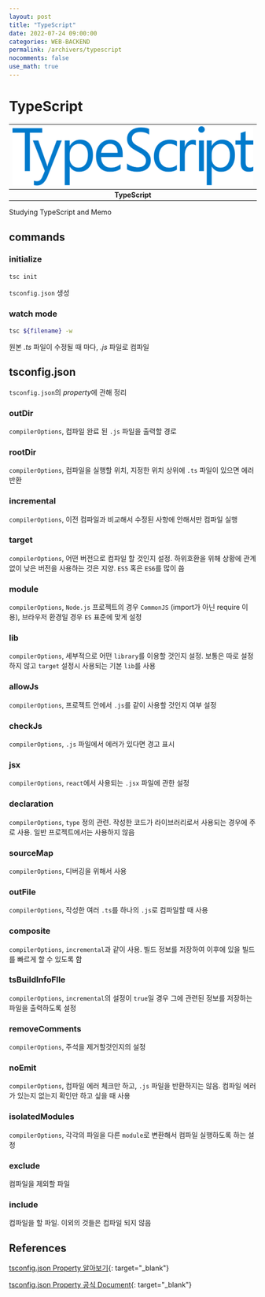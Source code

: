 ```yaml
---
layout: post
title: "TypeScript"
date: 2022-07-24 09:00:00
categories: WEB-BACKEND
permalink: /archivers/typescript
nocomments: false
use_math: true
---
```


# TypeScript

| ![web3means](/assets/posts/2022-07-24-typescript/tslogo.png) |
| :----------------------------------------------------------: |
|                      <b>TypeScript</b>                       |

Studying TypeScript and Memo

## commands

### initialize

```bash
tsc init
```

`tsconfig.json` 생성

### watch mode

```bash
tsc ${filename} -w
```

원본 _.ts_ 파일이 수정될 때 마다, _.js_ 파일로 컴파일

## tsconfig.json

`tsconfig.json`의 *property*에 관해 정리

### outDir

`compilerOptions`, 컴파일 완료 된 `.js` 파일을 출력할 경로

### rootDir

`compilerOptions`, 컴파일을 실행할 위치, 지정한 위치 상위에 `.ts` 파일이 있으면 에러 반환

### incremental

`compilerOptions`, 이전 컴파일과 비교해서 수정된 사항에 안해서만 컴파일 실행

### target

`compilerOptions`, 어떤 버전으로 컴파일 할 것인지 설정. 하위호환을 위해 상황에 관계 없이 낮은 버전을 사용하는 것은 지양. `ES5` 혹은 `ES6`를 많이 씀

### module

`compilerOptions`, `Node.js` 프로젝트의 경우 `CommonJS` (import가 아닌 require 이용), 브라우저 환경일 경우 `ES` 표준에 맞게 설정

### lib

`compilerOptions`, 세부적으로 어떤 `library`를 이용할 것인지 설정. 보통은 따로 설정하지 않고 `target` 설정시 사용되는 기본 `lib`를 사용

### allowJs

`compilerOptions`, 프로젝트 안에서 `.js`를 같이 사용할 것인지 여부 설정

### checkJs

`compilerOptions`, `.js` 파일에서 에러가 있다면 경고 표시

### jsx

`compilerOptions`, `react`에서 사용되는 `.jsx` 파일에 관한 설정

### declaration

`compilerOptions`, `type` 정의 관련. 작성한 코드가 라이브러리로서 사용되는 경우에 주로 사용. 일반 프로젝트에서는 사용하지 않음

### sourceMap

`compilerOptions`, 디버깅을 위해서 사용

### outFile

`compilerOptions`, 작성한 여러 `.ts`를 하나의 `.js`로 컴파일할 때 사용

### composite

`compilerOptions`, `incremental`과 같이 사용. 빌드 정보를 저장하여 이후에 있을 빌드를 빠르게 할 수 있도록 함

### tsBuildInfoFIle

`compilerOptions`, `incremental`의 설정이 `true`일 경우 그에 관련된 정보를 저장하는 파일을 출력하도록 설정

### removeComments

`compilerOptions`, 주석을 제거할것인지의 설정

### noEmit

`compilerOptions`, 컴파일 에러 체크만 하고, `.js` 파일을 반환하지는 않음. 컴파일 에러가 있는지 없는지 확인만 하고 싶을 때 사용

### isolatedModules

`compilerOptions`, 각각의 파일을 다른 `module`로 변환해서 컴파일 실행하도록 하는 설정

### exclude

컴파일을 제외할 파일

### include

컴파일을 할 파일. 이외의 것들은 컴파일 되지 않음

## References

[tsconfig.json Property 알아보기](https://it-eldorado.tistory.com/128){: target="\_blank"}

[tsconfig.json Property 공식 Document](https://aka.ms/tsconfig.json){: target="\_blank"}
